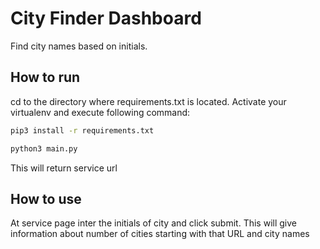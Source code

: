 # City Finder Dashboard

Find city names based on initials.

## How to run

cd to the directory where requirements.txt is located.
Activate your virtualenv and execute following command: 

```bash
pip3 install -r requirements.txt
```
```python
python3 main.py
```
This will return service url

## How to use
At service page inter the initials of city and click submit. This will give information about number of cities starting with that URL and city names